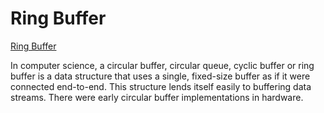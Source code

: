 # Ring Buffer

[Ring Buffer](https://en.wikipedia.org/wiki/Circular_buffer)

In computer science, a circular buffer, circular queue, cyclic buffer or ring buffer is a data structure that uses a single, fixed-size buffer as if it were connected end-to-end. This structure lends itself easily to buffering data streams. There were early circular buffer implementations in hardware.